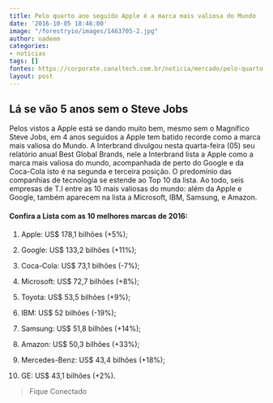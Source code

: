 ```yaml
---
title: Pelo quarto ano seguido Apple é a marca mais valiosa do Mundo
date: '2016-10-05 18:46:00'
image: "/forestryio/images/1463705-2.jpg"
author: nadeem
categories:
- noticias
tags: []
fontes: https://corporate.canaltech.com.br/noticia/mercado/pelo-quarto-ano-seguido-apple-e-a-marca-mais-valiosa-do-mundo-81599/
layout: post
---
```

## Lá se vão 5 anos sem o Steve Jobs
Pelos vistos a Apple está se dando muito bem, mesmo sem o Magnífico Steve Jobs, em 4 anos seguidos a Apple tem batido recorde como a marca mais valiosa do Mundo.
A Interbrand divulgou nesta quarta-feira (05) seu relatório anual Best Global Brands, nele a Interbrand lista a Apple como a marca mais valiosa do mundo, acompanhada de perto do Google e da Coca-Cola isto é na segunda e terceira posição.
O predomínio das companhias de tecnologia se estende ao Top 10 da lista. Ao todo, seis empresas de T.I entre as 10 mais valiosas do mundo: além da Apple e Google, também aparecem na lista a Microsoft, IBM, Samsung, e Amazon.

####  Confira a Lista com as 10 melhores marcas de 2016:

1. Apple: US$ 178,1 bilhões (+5%);

2. Google: US$ 133,2 bilhões (+11%);

3. Coca-Cola: US$ 73,1 bilhões (-7%);

4. Microsoft: US$ 72,7 bilhões (+8%);

5. Toyota: US$ 53,5 bilhões (+9%);

6. IBM: US$ 52 bilhões (-19%);

7. Samsung: US$ 51,8 bilhões (+14%);

8. Amazon: US$ 50,3 bilhões (+33%);

9. Mercedes-Benz: US$ 43,4 bilhões (+18%);

10. GE: US$ 43,1 bilhões (+2%).

> Fique Conectado